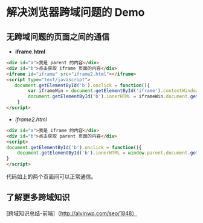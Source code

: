 ﻿# 解决浏览器跨域问题的 Demo

## 无跨域问题的页面之间的通信
- **iframe.html**

```html
<div id="a">我是 parent 的内容</div>
<div id="b">点击获取 iframe 页面的内容</div>
<iframe id="iframe" src="iframe2.html"></iframe>
<script type="text/javascript">
   document.getElementById('b').onclick = function(){
        var iframeWin = document.getElementById('iframe').contentWindow;
		document.getElementById('b').innerHTML = iframeWin.document.getElementById('a').innerHTML;        
    }
</script>
```

- *iframe2.html*

```html
<div id="a">我是 iframe 的内容</div>
<div id="b">点击获取 parent 页面的内容</div>
<script>
document.getElementById('b').onclick = function(){
	document.getElementById('b').innerHTML = window.parent.document.getElementById('a').innerHTML;        
}
</script>
```

代码如上的两个页面间可以正常通信。



## 了解更多跨域知识

[跨域知识总结-前端]（http://alvinwp.com/seo/1848）


